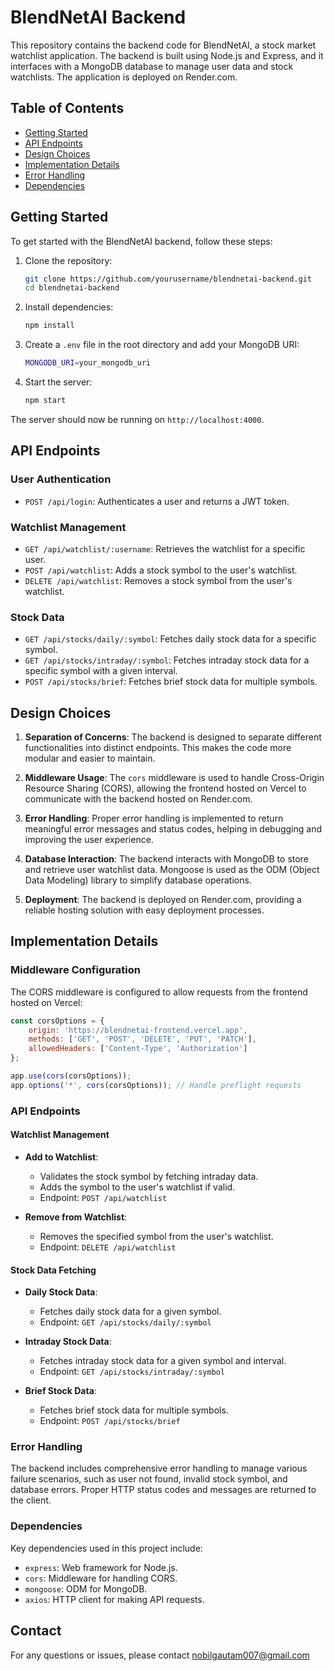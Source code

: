 # BlendNetAI Backend

This repository contains the backend code for BlendNetAI, a stock market watchlist application. The backend is built using Node.js and Express, and it interfaces with a MongoDB database to manage user data and stock watchlists. The application is deployed on Render.com.

## Table of Contents

- [Getting Started](#getting-started)
- [API Endpoints](#api-endpoints)
- [Design Choices](#design-choices)
- [Implementation Details](#implementation-details)
- [Error Handling](#error-handling)
- [Dependencies](#dependencies)

## Getting Started

To get started with the BlendNetAI backend, follow these steps:

1. Clone the repository:
    ```sh
    git clone https://github.com/yourusername/blendnetai-backend.git
    cd blendnetai-backend
    ```

2. Install dependencies:
    ```sh
    npm install
    ```

3. Create a `.env` file in the root directory and add your MongoDB URI:
    ```sh
    MONGODB_URI=your_mongodb_uri
    ```

4. Start the server:
    ```sh
    npm start
    ```

The server should now be running on `http://localhost:4000`.

## API Endpoints

### User Authentication

- `POST /api/login`: Authenticates a user and returns a JWT token.

### Watchlist Management

- `GET /api/watchlist/:username`: Retrieves the watchlist for a specific user.
- `POST /api/watchlist`: Adds a stock symbol to the user's watchlist.
- `DELETE /api/watchlist`: Removes a stock symbol from the user's watchlist.

### Stock Data

- `GET /api/stocks/daily/:symbol`: Fetches daily stock data for a specific symbol.
- `GET /api/stocks/intraday/:symbol`: Fetches intraday stock data for a specific symbol with a given interval.
- `POST /api/stocks/brief`: Fetches brief stock data for multiple symbols.

## Design Choices

1. **Separation of Concerns**: The backend is designed to separate different functionalities into distinct endpoints. This makes the code more modular and easier to maintain.
   
2. **Middleware Usage**: The `cors` middleware is used to handle Cross-Origin Resource Sharing (CORS), allowing the frontend hosted on Vercel to communicate with the backend hosted on Render.com.

3. **Error Handling**: Proper error handling is implemented to return meaningful error messages and status codes, helping in debugging and improving the user experience.

4. **Database Interaction**: The backend interacts with MongoDB to store and retrieve user watchlist data. Mongoose is used as the ODM (Object Data Modeling) library to simplify database operations.

5. **Deployment**: The backend is deployed on Render.com, providing a reliable hosting solution with easy deployment processes.

## Implementation Details

### Middleware Configuration

The CORS middleware is configured to allow requests from the frontend hosted on Vercel:

```js
const corsOptions = {
    origin: 'https://blendnetai-frontend.vercel.app',
    methods: ['GET', 'POST', 'DELETE', 'PUT', 'PATCH'],
    allowedHeaders: ['Content-Type', 'Authorization']
};

app.use(cors(corsOptions));
app.options('*', cors(corsOptions)); // Handle preflight requests
```

### API Endpoints

#### Watchlist Management

- **Add to Watchlist**:
  - Validates the stock symbol by fetching intraday data.
  - Adds the symbol to the user's watchlist if valid.
  - Endpoint: `POST /api/watchlist`
  
- **Remove from Watchlist**:
  - Removes the specified symbol from the user's watchlist.
  - Endpoint: `DELETE /api/watchlist`

#### Stock Data Fetching

- **Daily Stock Data**:
  - Fetches daily stock data for a given symbol.
  - Endpoint: `GET /api/stocks/daily/:symbol`
  
- **Intraday Stock Data**:
  - Fetches intraday stock data for a given symbol and interval.
  - Endpoint: `GET /api/stocks/intraday/:symbol`
  
- **Brief Stock Data**:
  - Fetches brief stock data for multiple symbols.
  - Endpoint: `POST /api/stocks/brief`

### Error Handling

The backend includes comprehensive error handling to manage various failure scenarios, such as user not found, invalid stock symbol, and database errors. Proper HTTP status codes and messages are returned to the client.

### Dependencies

Key dependencies used in this project include:

- `express`: Web framework for Node.js.
- `cors`: Middleware for handling CORS.
- `mongoose`: ODM for MongoDB.
- `axios`: HTTP client for making API requests.

## Contact

For any questions or issues, please contact nobilgautam007@gmail.com
